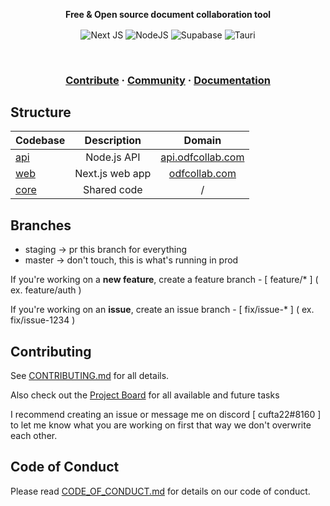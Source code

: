 <p align="center">
    <strong>Free & Open source document collaboration tool</strong>
</p>

<p align="center">
    <img align="center" alt="Next JS" src="https://img.shields.io/badge/nextjs-%23000000.svg?style=for-the-badge&logo=next.js&logoColor=white"/>
    <img align="center" alt="NodeJS" src="https://img.shields.io/badge/node.js-%2343853D.svg?style=for-the-badge&logo=node.js&logoColor=white" />
    <img align="center" alt="Supabase" src="https://img.shields.io/badge/Supabase-3ECF8E?style=for-the-badge&logo=supabase&logoColor=white" />
    <img align="center" alt="Tauri" src="https://img.shields.io/badge/tauri-%2324C8DB.svg?style=for-the-badge&logo=tauri&logoColor=%23FFFFFF" />
    
</p>

<br />

<h3 align="center">
    <a href="https://github.com/cufta22/odf-collab/blob/master/CONTRIBUTING.md">Contribute</a>
    <span> · </span>
    <a href="">Community</a>
    <span> · </span>
    <a href="">Documentation</a>
</h3>

## Structure

| Codebase        |   Description   |                     Domain                     |
| :-------------- | :-------------: | :--------------------------------------------: |
| [api](../api)   |   Node.js API   | [api.odfcollab.com](https://api.odfcollab.com) |
| [web](../web)   | Next.js web app |     [odfcollab.com](https://odfcollab.com)     |
| [core](../core) |   Shared code   |                       /                        |

<!-- | [design](design)   |  All project assets  |   /   | -->
<!-- | [mobile](mobile)   |  Mobile app          |   /   | -->
<!-- | [desktop](desktop) |  Desktop app         |   /   | -->

## Branches

- staging -> pr this branch for everything
- master -> don't touch, this is what's running in prod

If you're working on a **new feature**, create a feature branch - [ feature/\* ] ( ex. feature/auth )

If you're working on an **issue**, create an issue branch - [ fix/issue-\* ] ( ex. fix/issue-1234 )

## Contributing

See [CONTRIBUTING.md](https://github.com/cufta22/odf-collab/blob/master/CONTRIBUTING.md) for all details.

Also check out the [Project Board]() for all available and future tasks

I recommend creating an issue or message me on discord [ cufta22#8160 ] to let me know what you are working on first that way we don't overwrite each other.

## Code of Conduct

Please read [CODE_OF_CONDUCT.md](https://github.com/cufta22/odf-collab/blob/master/CODE_OF_CONDUCT.md) for details on our code of conduct.
